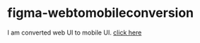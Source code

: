 # figma-webtomobileconversion
I am converted web UI to mobile UI.
[click here](https://www.figma.com/file/Q4laO5ThTFiHLD45Zqp5Ki/Untitled?node-id=0%3A1&t=qkMEVzixYMkdo5GM-1)
